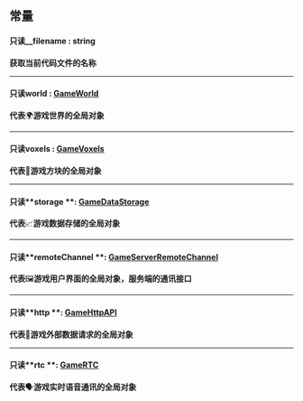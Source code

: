 
## 常量

#### 只读__filename : string
**获取当前代码文件的名称**

---


#### 只读**world** : [GameWorld](https://www.yuque.com/box3lab/api/obl2sb5x68v08he8)
**代表**🌍**游戏世界的全局对象**

---


#### 只读**voxels** : [GameVoxels](https://www.yuque.com/box3lab/api/oy2d601gqs52bfuv)
**代表**🧱**游戏方块的全局对象**

---


#### 只读**storage **: [GameDataStorage](https://www.yuque.com/box3lab/api/gevnagz96l3gpuiu)
**代表**📈**游戏数据存储的全局对象**

---


#### 只读**remoteChannel **: [GameServerRemoteChannel](https://www.yuque.com/box3lab/api/giv6b6wzthf3t2uk)
**代表**🖼️**游戏用户界面的全局对象，服务端的通讯接口**

---


#### 只读**http **: [GameHttpAPI](https://www.yuque.com/box3lab/api/obiw5557v5m67ziw)
**代表**🔗**游戏外部数据请求的全局对象**

---


#### 只读**rtc **: [GameRTC](https://www.yuque.com/box3lab/api/hwzgw2br9ri4r023)
**代表**🗣️**游戏实时语音通讯的全局对象**

